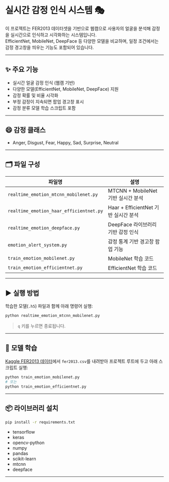 # 실시간 감정 인식 시스템 🎭

이 프로젝트는 FER2013 데이터셋을 기반으로 웹캠으로 사용자의 얼굴을 분석해 감정을 실시간으로 인식하고 시각화하는 시스템입니다.  
EfficientNet, MobileNet, DeepFace 등 다양한 모델을 비교하며, 일정 조건에서는 감정 경고창을 띄우는 기능도 포함되어 있습니다.

---

## ✨ 주요 기능

- 실시간 얼굴 감정 인식 (웹캠 기반)
- 다양한 모델(EfficientNet, MobileNet, DeepFace) 지원
- 감정 확률 및 비율 시각화
- 부정 감정이 지속되면 팝업 경고창 표시
- 감정 분류 모델 학습 스크립트 포함

---

## 😄 감정 클래스

- Anger, Disgust, Fear, Happy, Sad, Surprise, Neutral

---

## 🗂 파일 구성

| 파일명 | 설명 |
|--------|------|
| `realtime_emotion_mtcnn_mobilenet.py` | MTCNN + MobileNet 기반 실시간 분석 |
| `realtime_emotion_haar_efficientnet.py` | Haar + EfficientNet 기반 실시간 분석 |
| `realtime_emotion_deepface.py` | DeepFace 라이브러리 기반 감정 인식 |
| `emotion_alert_system.py` | 감정 통계 기반 경고창 팝업 기능 |
| `train_emotion_mobilenet.py` | MobileNet 학습 코드 |
| `train_emotion_efficientnet.py` | EfficientNet 학습 코드 |

---

## ▶ 실행 방법

학습한 모델(`.h5`) 파일과 함께 아래 명령어 실행:

```bash
python realtime_emotion_mtcnn_mobilenet.py
```

> `q` 키를 누르면 종료됩니다.

---

## 💾 모델 학습

[Kaggle FER2013 데이터](https://www.kaggle.com/datasets/msambare/fer2013)에서 `fer2013.csv`를 내려받아 프로젝트 루트에 두고 아래 스크립트 실행:

```bash
python train_emotion_mobilenet.py
# 또는
python train_emotion_efficientnet.py
```

---

## 📦 라이브러리 설치

```bash
pip install -r requirements.txt
```

- tensorflow  
- keras  
- opencv-python  
- numpy  
- pandas  
- scikit-learn  
- mtcnn  
- deepface  

---

